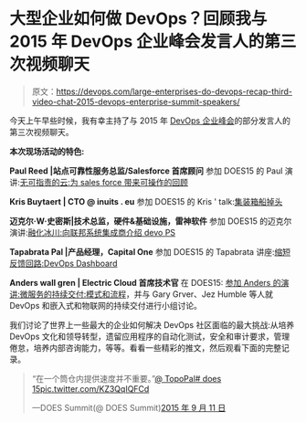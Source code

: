 # 大型企业如何做 DevOps？回顾我与 2015 年 DevOps 企业峰会发言人的第三次视频聊天

> 原文：<https://devops.com/large-enterprises-do-devops-recap-third-video-chat-2015-devops-enterprise-summit-speakers/>

今天上午早些时候，我有幸主持了与 2015 年 [DevOps 企业峰会](http://devopsenterprise.io/)的部分发言人的第三次视频聊天。

**本次现场活动的特色:**

**Paul Reed |站点可靠性服务总监/Salesforce 首席顾问**
参加 DOES15 的 Paul 演讲:[无可指责的云:为 sales force 带来可操作的回顾](http://devopsenterprise.io/sessions/the-blameless-cloud-bringing-actionable-retrospectives-to-salesforce/)

**Kris Buytaert | CTO @ inuits . eu**
参加 DOES15 的 Kris ' talk:[集装箱船掉头](http://devopsenterprise.io/sessions/turning-around-the-containership/)

**迈克尔·W·史密斯|技术总监，硬件&基础设施，雷神软件**
参加 DOES15 的迈克尔演讲:[融化冰川:向联邦系统集成商介绍 devo PS](http://devopsenterprise.io/sessions/melting-the-glacier-introducing-devops-to-a-federal-systems-integrator/)

**Tapabrata Pal |产品经理，Capital One**
参加 DOES15 的 Tapabrata 讲座:[缩短反馈回路:DevOps Dashboard](http://devopsenterprise.io/sessions/shortening-the-feedback-loop-devops-dashboard/)

**Anders wall gren | Electric Cloud 首席技术官**
在 DOES15: [参加 Anders 的演讲:微服务的持续交付:模式和流程](http://devopsenterprise.io/sessions/continuous-delivery-of-microservices-patterns-and-processes/)，并与 Gary Grver、Jez Humble 等人就 DevOps 和嵌入式和物联网的持续交付进行小组讨论。

我们讨论了世界上一些最大的企业如何解决 DevOps 社区面临的最大挑战:从培养 DevOps 文化和领导转型，遗留应用程序的自动化测试，安全和审计要求，管理倦怠，培养内部咨询能力，等等。看看一些精彩的推文，然后观看下面的完整记录。

> “在一个筒仓内提供速度并不重要。”[@ TopoPal](https://twitter.com/TopoPal)[# does 15](https://twitter.com/hashtag/DOES15?src=hash)[pic.twitter.com/KZ3QqIQFCd](https://t.co/KZ3QqIQFCd)
> 
> —DOES Summit(@ DOES Summit)[2015 年 9 月 11 日](https://twitter.com/DOESsummit/status/642384358708486144)